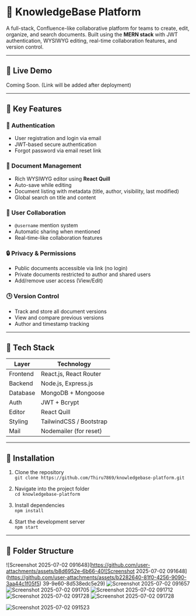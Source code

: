 # 📘 KnowledgeBase Platform

A full-stack, Confluence-like collaborative platform for teams to create, edit, organize, and search documents. Built using the **MERN stack** with JWT authentication, WYSIWYG editing, real-time collaboration features, and version control.

---

## 🚀 Live Demo

Coming Soon. (Link will be added after deployment)

---

## 📌 Key Features

### 🔐 Authentication
- User registration and login via email
- JWT-based secure authentication
- Forgot password via email reset link

### 📝 Document Management
- Rich WYSIWYG editor using **React Quill**
- Auto-save while editing
- Document listing with metadata (title, author, visibility, last modified)
- Global search on title and content

### 👥 User Collaboration
- `@username` mention system
- Automatic sharing when mentioned
- Real-time-like collaboration features

### 🔒 Privacy & Permissions
- Public documents accessible via link (no login)
- Private documents restricted to author and shared users
- Add/remove user access (View/Edit)

### 🕒 Version Control
- Track and store all document versions
- View and compare previous versions
- Author and timestamp tracking

---

## 🧱 Tech Stack

| Layer        | Technology               |
|--------------|---------------------------|
| Frontend     | React.js, React Router    |
| Backend      | Node.js, Express.js       |
| Database     | MongoDB + Mongoose        |
| Auth         | JWT + Bcrypt              |
| Editor       | React Quill               |
| Styling      | TailwindCSS / Bootstrap   |
| Mail         | Nodemailer (for reset)    |

---

## 🔧 Installation

1. Clone the repository  
   `git clone https://github.com/Thiru7869/knowledgebase-platform.git`

2. Navigate into the project folder  
   `cd knowledgebase-platform`

3. Install dependencies  
   `npm install`

4. Start the development server  
   `npm start`

---

## 📂 Folder Structure

![Screenshot 2025-07-02 091648](https://github.com/user-attachments/assets/b8d6952e-6b66-40![Screenshot 2025-07-02 091648](https://github.com/user-attachments/assets/b2282640-81f0-4256-9090-3aa44c1f05f5)
39-9e60-8d538edc5e29)
![Screenshot 2025-07-02 091657](https://github.com/user-attachments/assets/cc07a7bf-5cb2-427f-83c3-44201ddd483b)
![Screenshot 2025-07-02 091705](https://github.com/user-attachments/assets/9bee8361-e31b-4e2c-b3ad-04fc60ef393c)
![Screenshot 2025-07-02 091712](https://github.com/user-attachments/assets/e813927c-c18b-4ef0-91e0-27eb15d5a686)
![Screenshot 2025-07-02 091728](https://github.com/user-attachments/assets/bd499a60-da25-4f90-91df-534cee18b437)
![Screenshot 2025-07-02 091728](https://github.com/user-attachments/assets/84f63f56-87e4-4595-b049-e0e7d596e824)

![Screenshot 2025-07-02 091523](https://github.com/user-attachments/assets/c938c701-9c12-4284-9fb9-0acd3f5d4c9e)
